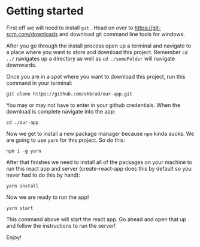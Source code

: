 # Getting started

First off we will need to install `git` . Head on over to https://git-scm.com/downloads and download git command line tools for windows.

After you go through the install process open up a terminal and navigate to a place where you want to store and download this project. Remember `cd ../` navigates up a directory as well as `cd ./someFolder` will navigate downwards.

Once you are in a spot where you want to download this project, run this command in your terminal:

```
git clone https://github.com/vkbrad/our-app.git
```

You may or may not have to enter in your github credentials. When the download is complete navigate into the app:

```
cd ./our-app
```

Now we get to install a new package manager because `npm` kinda sucks. We are going to use `yarn` for this project. So do this:

```
npm i -g yarn
```

After that finishes we need to install all of the packages on your machine to run this react app and server (create-react-app does this by default so you never had to do this by hand):

```
yarn install
```

Now we are ready to run the app!

```
yarn start
```

This command above will start the react app. Go ahead and open that up and follow the instructions to run the server!

Enjoy!
